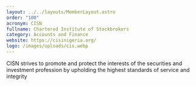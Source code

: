 ```yaml
---
layout: ../../layouts/MemberLayout.astro
order: "100"
acronym: CISN
fullname: Chartered Institute of Stockbrokers
category: Accounts and Finance
website: https://cisinigeria.org/
logo: /images/uploads/cis.webp
---
```

CISN strives to promote and protect the interests of the securities and investment profession by upholding the highest standards of service and integrity
